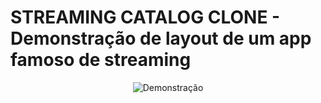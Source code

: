 # STREAMING CATALOG CLONE - Demonstração de layout de um app famoso de streaming

<div style="width: 100%; text-align: center;">
<img src="https://github.com/jonathastassi/app_streaming_flutter/blob/main/example.gif" alt="Demonstração">
</div>
